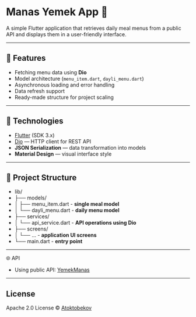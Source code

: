# Manas Yemek App 🍛

A simple Flutter application that retrieves daily meal menus from a public API and displays them in a user-friendly interface.

---

## 🚀 Features

- Fetching menu data using **Dio**
- Model architecture (`menu_item.dart`, `dayli_menu.dart`)
- Asynchronous loading and error handling
- Data refresh support
- Ready-made structure for project scaling

---

## 🧩 Technologies

- [Flutter](https://flutter.dev/) (SDK 3.x)  
- [Dio](https://pub.dev/packages/dio) — HTTP client for REST API  
- **JSON Serialization** — data transformation into models  
- **Material Design** — visual interface style  

---

## 📁 Project Structure

- lib/
- ├── models/
- │ ├── menu_item.dart - **single meal model**
- │ └── dayli_menu.dart - **daily menu model**
- ├── services/
- │ └── api_service.dart - **API operations using Dio**
- ├── screens/
- │ └── ... - **application UI screens**
- └── main.dart - **entry point**

---

🌐 API

- Using public API: [YemekManas](https://yemek-api.vercel.app/)

 ---

 ## License

  Apache 2.0 License  © [Atoktobekov](https://github.com/Atoktobekov)  